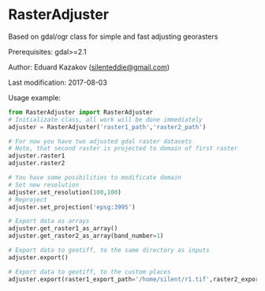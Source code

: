 # RasterAdjuster
Based on gdal/ogr class for simple and fast adjusting georasters

Prerequisites: gdal>=2.1

Author: Eduard Kazakov (silenteddie@gmail.com)

Last modification: 2017-08-03

Usage example:

```python
from RasterAdjuster import RasterAdjuster
# Initializate class, all work will be done immediately
adjuster = RasterAdjuster('raster1_path','raster2_path')

# For now you have two adjusted gdal raster datasets
# Note, that second raster is projected to domain of first raster
adjuster.raster1
adjuster.raster2

# You have some posibilities to modificate domain
# Set new resolution
adjuster.set_resolution(100,100)
# Reproject
adjuster.set_projection('epsg:3995')

# Export data as arrays
adjuster.get_raster1_as_array()
adjuster.get_raster2_as_array(band_number=1)

# Export data to geotiff, to the same directory as inputs
adjuster.export()

# Export data to geotiff, to the custom places
adjuster.export(raster1_export_path='/home/silent/r1.tif',raster2_export_path='/home/silent/r2.tif')
```
